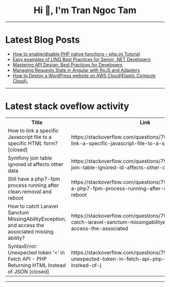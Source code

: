 <h1 align="center">Hi 👋, I'm Tran Ngoc Tam</h1>

---

# Latest Blog Posts 
<!-- BLOG-POST-LIST:START -->
- [How to enable/disable PHP native functions – php.ini Tutorial](https://dev.to/inspector/how-to-enabledisable-php-native-functions-phpini-tutorial-kpg)
- [Easy examples of LINQ Best Practices for Senior .NET Developers](https://dev.to/bytehide/easy-examples-of-linq-best-practices-for-senior-net-developers-fja)
- [Mastering API Design: Best Practices for Developers](https://dev.to/walse/mastering-api-design-best-practices-for-developers-4m7k)
- [Managing Requests State in Angular with RxJS and Adapters](https://dev.to/nikosanif/managing-requests-state-in-angular-with-rxjs-and-adapters-4333)
- [How to Deploy a WordPress website on AWS Cloud&lpar;Elastic Compute Cloud&rpar;.](https://dev.to/mehsanullahx/how-to-deploy-a-wordpress-website-on-aws-cloudelastic-compute-cloud-3jpd)
<!-- BLOG-POST-LIST:END -->

---

# Latest stack oveflow activity
<table>
  <tr><th>Title</th><th>Link</th></tr>
  <!-- STACKOVERFLOW:START --><tr><td>How to link a specific Javascript file to a specific HTML form? [closed]</td><td>https://stackoverflow.com/questions/79077443/how-to-link-a-specific-javascript-file-to-a-specific-html-form</td></tr><tr><td>Symfony join table ignored id affects other data</td><td>https://stackoverflow.com/questions/79077380/symfony-join-table-ignored-id-affects-other-data</td></tr><tr><td>Still have a php7-fpm process running after clean removal and reboot</td><td>https://stackoverflow.com/questions/79077365/still-have-a-php7-fpm-process-running-after-clean-removal-and-reboot</td></tr><tr><td>How to catch Laravel Sanctum MissingAbilityException, and access the associated missing ability?</td><td>https://stackoverflow.com/questions/79077199/how-to-catch-laravel-sanctum-missingabilityexception-and-access-the-associated</td></tr><tr><td>SyntaxError: Unexpected token &#39;&lt;&#39; in Fetch API - PHP Returning HTML Instead of JSON [closed]</td><td>https://stackoverflow.com/questions/79077178/syntaxerror-unexpected-token-in-fetch-api-php-returning-html-instead-of-j</td></tr><!-- STACKOVERFLOW:END -->
</table>

---


